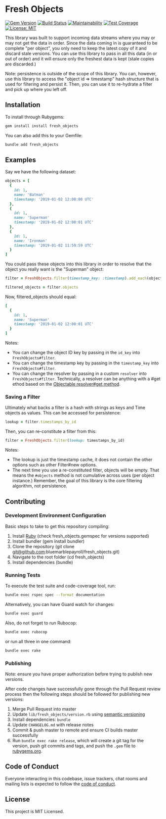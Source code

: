 # Fresh Objects

[![Gem Version](https://badge.fury.io/rb/fresh_objects.svg)](https://badge.fury.io/rb/fresh_objects) [![Build Status](https://travis-ci.org/bluemarblepayroll/fresh_objects.svg?branch=master)](https://travis-ci.org/bluemarblepayroll/fresh_objects) [![Maintainability](https://api.codeclimate.com/v1/badges/157958522c93760a396c/maintainability)](https://codeclimate.com/github/bluemarblepayroll/fresh_objects/maintainability) [![Test Coverage](https://api.codeclimate.com/v1/badges/157958522c93760a396c/test_coverage)](https://codeclimate.com/github/bluemarblepayroll/fresh_objects/test_coverage) [![License: MIT](https://img.shields.io/badge/License-MIT-yellow.svg)](https://opensource.org/licenses/MIT)

This library was built to support incoming data streams where you may or may not get the data in order.  Since the data coming in is guaranteed to be complete "per object", you only need to keep the latest copy of it and discard stale versions.  You can use this library to pass in all this data (in or out of order) and it will ensure only the freshest data is kept (stale copies are discarded.)

Note: persistence is outside of the scope of this library.  You can, however, use this library to access the "object id => timestamp" hash structure that is used for filtering and persist it.  Then, you can use it to re-hydrate a filter and pick up where you left off.

## Installation

To install through Rubygems:

````bash
gem install install fresh_objects
````

You can also add this to your Gemfile:

````bash
bundle add fresh_objects
````

## Examples

Say we have the following dataset:

````ruby
objects = [
  {
    id: 1,
    name: 'Batman'
    timestamp: '2019-01-02 12:00:00 UTC'
  },
  {
    id: 1,
    name: 'Superman'
    timestamp: '2019-01-02 12:00:01 UTC'
  },
  {
    id: 1,
    name: 'Ironman'
    timestamp: '2019-01-02 11:59:59 UTC'
  }
]
````

You could pass these objects into this library in order to resolve that the object you really want is the "Superman" object:

````ruby
filter = FreshObjects.filter(timestamp_key: :timestamp).add_each(objects)

filtered_objects = filter.objects
````

Now, filtered_objects should equal:

````ruby
[
  {
    id: 1,
    name: 'Superman'
    timestamp: '2019-01-02 12:00:01 UTC'
  }
]
````

Notes:

* You can change the object ID key by passing in the `id_key` into `FreshObjects#filter`.
* You can change the timestamp key by passing in the `timestamp_key` into `FreshObjects#filter`.
* You can change the resolver by passing in a custom `resolver` into `FreshObjects#filter`. Technically, a resolver can be anything with a #get ethod based on the [Objectable resolver#get method](https://github.com/bluemarblepayroll/objectable/blob/master/lib/objectable/resolver.rb).

### Saving a Filter

Ultimately what backs a filter is a hash with strings as keys and Time objects as values.  This can be accessed for persistence:

````ruby
lookup = filter.timestamps_by_id
````

Then, you can re-constitute a filter from this:

````ruby
filter = FreshObjects.filter(lookup: timestamps_by_id)
````

Notes:

* The lookup is just the timestamp cache, it does not contain the other options such as other Filter#new options.
* The next time you use a re-constituted filter, objects will be empty.  That means the `#objects` method is not cumulative across uses (per object instance.)  Remember, the goal of this library is the core filtering algorithm, not persistence.

## Contributing

### Development Environment Configuration

Basic steps to take to get this repository compiling:

1. Install [Ruby](https://www.ruby-lang.org/en/documentation/installation/) (check fresh_objects.gemspec for versions supported)
2. Install bundler (gem install bundler)
3. Clone the repository (git clone git@github.com:bluemarblepayroll/fresh_objects.git)
4. Navigate to the root folder (cd fresh_objects)
5. Install dependencies (bundle)

### Running Tests

To execute the test suite and code-coverage tool, run:

````bash
bundle exec rspec spec --format documentation
````

Alternatively, you can have Guard watch for changes:

````bash
bundle exec guard
````

Also, do not forget to run Rubocop:

````bash
bundle exec rubocop
````

or run all three in one command:

````bash
bundle exec rake
````

### Publishing

Note: ensure you have proper authorization before trying to publish new versions.

After code changes have successfully gone through the Pull Request review process then the following steps should be followed for publishing new versions:

1. Merge Pull Request into master
2. Update `lib/fresh_objects/version.rb` using [semantic versioning](https://semver.org/)
3. Install dependencies: `bundle`
4. Update `CHANGELOG.md` with release notes
5. Commit & push master to remote and ensure CI builds master successfully
6. Run `bundle exec rake release`, which will create a git tag for the version, push git commits and tags, and push the `.gem` file to [rubygems.org](https://rubygems.org).

## Code of Conduct

Everyone interacting in this codebase, issue trackers, chat rooms and mailing lists is expected to follow the [code of conduct](https://github.com/bluemarblepayroll/fresh_objects/blob/master/CODE_OF_CONDUCT.md).

## License

This project is MIT Licensed.
